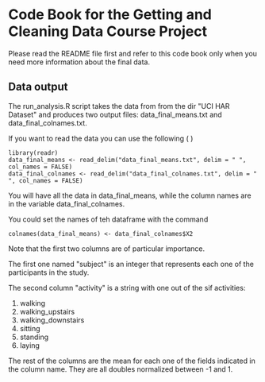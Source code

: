 # Code Book for the Getting and Cleaning Data Course Project

Please read the README file first and refer to this code book only when you need more information about the final data.

## Data output

The run\_analysis.R script takes the data from from the dir "UCI HAR Dataset" and produces two output files: data\_final\_means.txt and data\_final\_colnames.txt. 

If you want to read the data you can use the following (  )

```
library(readr)
data_final_means <- read_delim("data_final_means.txt", delim = " ", col_names = FALSE)
data_final_colnames <- read_delim("data_final_colnames.txt", delim = " ", col_names = FALSE)
```

You will have all the data in data\_final\_means, while the column names are in the variable data\_final\_colnames.

You could set the names of teh dataframe with the command

```
colnames(data_final_means) <- data_final_colnames$X2
```

Note that the first two columns are of particular importance.

The first one named "subject" is an integer that represents each one of the participants in the study.

The second column "activity" is a string with one out of the sif activities:

1. walking
2. walking\_upstairs
3. walking\_downstairs
4. sitting 
5. standing
6. laying

The rest of the columns are the mean for each one of the fields indicated in the column name. They are all doubles normalized between -1 and 1.